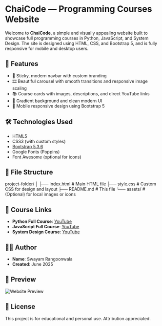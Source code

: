 # ChaiCode — Programming Courses Website

Welcome to **ChaiCode**, a simple and visually appealing website built to showcase full programming courses in Python, JavaScript, and System Design. The site is designed using HTML, CSS, and Bootstrap 5, and is fully responsive for mobile and desktop users.

## 🚀 Features

- 📌 Sticky, modern navbar with custom branding
- 🎞️ Beautiful carousel with smooth transitions and responsive image scaling
- 📚 Course cards with images, descriptions, and direct YouTube links
- 🌈 Gradient background and clean modern UI
- 📱 Mobile responsive design using Bootstrap 5

## 🛠️ Technologies Used

- HTML5
- CSS3 (with custom styles)
- [Bootstrap 5.3.6](https://getbootstrap.com)
- Google Fonts (Poppins)
- Font Awesome (optional for icons)

## 📂 File Structure
project-folder/
│
├── index.html # Main HTML file
├── style.css # Custom CSS for design and layout
├── README.md # This file
└── assets/ # (Optional) for local images or icons

## 🔗 Course Links

- **Python Full Course**: [YouTube](https://youtu.be/v9bOWjwdTlg?si=9Cd1S8DBJ4gNdSpF)
- **JavaScript Full Course**: [YouTube](https://youtu.be/Hr5iLG7sUa0?si=7rDkiR7fpkT_Qvun)
- **System Design Course**: [YouTube](https://youtu.be/rN6cq8yyCas?si=-P8j3ACI5M_3vz-a)

## 🧑‍💻 Author

- **Name**: Swayam Rangoonwala
- **Created**: June 2025

## 📸 Preview

![Website Preview](https://images.pexels.com/photos/29421579/pexels-photo-29421579.jpeg?auto=compress&cs=tinysrgb&w=600)

## 📜 License

This project is for educational and personal use. Attribution appreciated.
